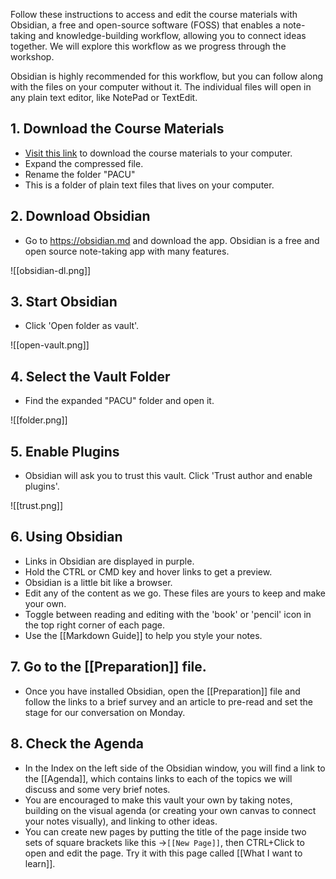 Follow these instructions to access and edit the course materials with Obsidian, a free and open-source software (FOSS) that enables a note-taking and knowledge-building workflow, allowing you to connect ideas together. We will explore this workflow as we progress through the workshop.

Obsidian is highly recommended for this workflow, but you can follow along with the files on your computer without it. The individual files will open in any plain text editor, like NotePad or TextEdit.

## 1. Download the Course Materials

- [Visit this link](https://github.com/cmadland/PAC-U/archive/refs/heads/main.zip) to download the course materials to your computer.
- Expand the compressed file.
- Rename the folder "PACU"
- This is a folder of plain text files that lives on your computer.

## 2. Download Obsidian

- Go to <https://obsidian.md> and download the app. Obsidian is a free and open source note-taking app with many features.

![[obsidian-dl.png]]

## 3. Start Obsidian

- Click 'Open folder as vault'.


![[open-vault.png]]

## 4. Select the Vault Folder

- Find the expanded "PACU" folder and open it.

![[folder.png]]

## 5. Enable Plugins

- Obsidian will ask you to trust this vault. Click 'Trust author and enable plugins'.

![[trust.png]]

## 6. Using Obsidian

- Links in Obsidian are displayed in purple.
- Hold the CTRL or CMD key and hover links to get a preview.
- Obsidian is a little bit like a browser.
- Edit any of the content as we go. These files are yours to keep and make your own.
- Toggle between reading and editing with the 'book' or 'pencil' icon in the top right corner of each page.
- Use the [[Markdown Guide]] to help you style your notes.

## 7. Go to the [[Preparation]] file.

- Once you have installed Obsidian, open the [[Preparation]] file and follow the links to a brief survey and an article to pre-read and set the stage for our conversation on Monday.

## 8. Check the Agenda

- In the Index on the left side of the Obsidian window, you will find a link to the [[Agenda]], which contains links to each of the topics we will discuss and some very brief notes.
- You are encouraged to make this vault your own by taking notes, building on the visual agenda (or creating your own canvas to connect your notes visually), and linking to other ideas.
- You can create new pages by putting the title of the page inside two sets of square brackets like this ->`[[New Page]]`, then CTRL+Click to open and edit the page. Try it with this page called [[What I want to learn]].